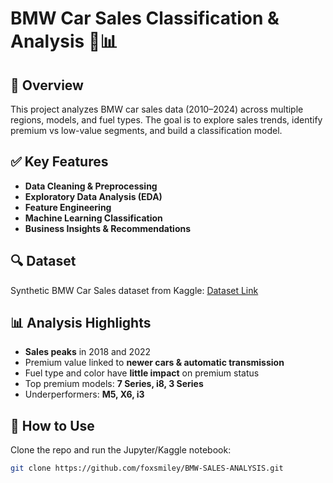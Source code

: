 # BMW Car Sales Classification & Analysis 🚗📊

## 📌 Overview
This project analyzes BMW car sales data (2010–2024) across multiple regions, models, and fuel types. The goal is to explore sales trends, identify premium vs low-value segments, and build a classification model.

## ✅ Key Features
- **Data Cleaning & Preprocessing**
- **Exploratory Data Analysis (EDA)**
- **Feature Engineering**
- **Machine Learning Classification**
- **Business Insights & Recommendations**

## 🔍 Dataset
Synthetic BMW Car Sales dataset from Kaggle:
[Dataset Link](https://www.kaggle.com/)

## 📊 Analysis Highlights
- **Sales peaks** in 2018 and 2022
- Premium value linked to **newer cars & automatic transmission**
- Fuel type and color have **little impact** on premium status
- Top premium models: **7 Series, i8, 3 Series**
- Underperformers: **M5, X6, i3**

## 🚀 How to Use
Clone the repo and run the Jupyter/Kaggle notebook:
```bash
git clone https://github.com/foxsmiley/BMW-SALES-ANALYSIS.git
